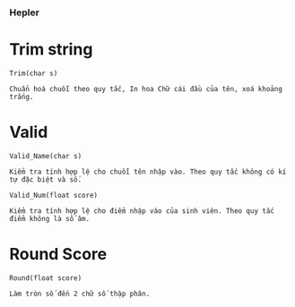 ### Hepler 
# Trim string
    Trim(char s)

    Chuẩn hoá chuỗi theo quy tắc, In hoa Chữ cái đầu của tên, xoá khoảng trắng.

# Valid
    Valid_Name(char s) 

    Kiểm tra tính hợp lệ cho chuỗi tên nhập vào. Theo quy tắc không có kí tự đặc biệt và số.

    Valid_Num(float score)

    Kiểm tra tính hợp lệ cho điểm nhập vào của sinh viên. Theo quy tắc điểm không là số âm.

# Round Score
    Round(float score)

    Làm tròn số đến 2 chữ số thập phân. 